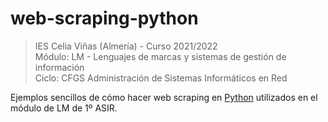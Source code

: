 # web-scraping-python

>IES Celia Viñas (Almería) - Curso 2021/2022  
>Módulo: LM - Lenguajes de marcas y sistemas de gestión de información  
>Ciclo: CFGS Administración de Sistemas Informáticos en Red  

Ejemplos sencillos de cómo hacer web scraping en [Python][1] utilizados en el módulo de LM de 1º ASIR.

[1]: https://www.python.org
